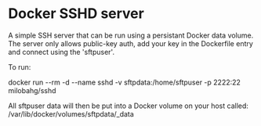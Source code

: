# Docker SSHD server

A simple SSH server that can be run using a persistant Docker data volume. The server only allows public-key auth, add your key in the Dockerfile entry and connect using the 'sftpuser'.

To run:

docker run --rm -d --name sshd -v sftpdata:/home/sftpuser -p 2222:22 milobahg/sshd

All sftpuser data will then be put into a Docker volume on your host called: /var/lib/docker/volumes/sftpdata/_data
